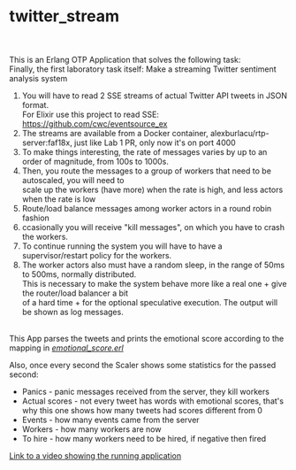 # twitter_stream
<br/><br/>
This is an Erlang OTP Application that solves the following task:<br/>
Finally, the first laboratory task itself: Make a streaming Twitter sentiment analysis system<br/>
1. You will have to read 2 SSE streams of actual Twitter API tweets in JSON format. <br/>
    For Elixir use this project to read SSE: https://github.com/cwc/eventsource_ex<br/>
2. The streams are available from a Docker container, alexburlacu/rtp-server:faf18x, just like Lab 1 PR, only now it's on port 4000<br/>
3. To make things interesting, the rate of messages varies by up to an order of magnitude, from 100s to 1000s.<br/>
4. Then, you route the messages to a group of workers that need to be autoscaled, you will need to <br/>
    scale up the workers (have more) when the rate is high, and less actors when the rate is low<br/>
5. Route/load balance messages among worker actors in a round robin fashion<br/>
6. ccasionally you will receive "kill messages", on which you have to crash the workers.<br/>
7. To continue running the system you will have to have a supervisor/restart policy for the workers.<br/>
8. The worker actors also must have a random sleep, in the range of 50ms to 500ms, normally distributed. <br/>
    This is necessary to make the system behave more like a real one + give the router/load balancer a bit <br/>
    of a hard time + for the optional speculative execution. The output will be shown as log messages.<br/>
    <br/>

This App parses the tweets and prints the emotional score according to the mapping in [*emotional_score.erl*](https://github.com/galathinius/real-time-programming/blob/main/twitter_stream/src/components/emotional_score.erl)<br/>

Also, once every second the Scaler shows some statistics for the passed second:
 - Panics - panic messages received from the server, they kill workers
 - Actual scores - not every tweet has words with emotional scores, that's why this one shows how many tweets had scores different from 0
 - Events - how many events came from the server 
 - Workers - how many workers are now
 - To hire - how many workers need to be hired, if negative then fired

[Link to a video showing the running application](https://utm-my.sharepoint.com/:v:/g/personal/anisoara_plesca_isa_utm_md/ESBz-rR9wmxMoooHAHd-8vMB3cdO5qYRDF3uUeaYsDXCvA?e=xDmRiL)
